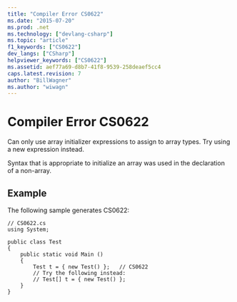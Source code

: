 ```yaml
---
title: "Compiler Error CS0622"
ms.date: "2015-07-20"
ms.prod: .net
ms.technology: ["devlang-csharp"]
ms.topic: "article"
f1_keywords: ["CS0622"]
dev_langs: ["CSharp"]
helpviewer_keywords: ["CS0622"]
ms.assetid: aef77a69-d8b7-41f8-9539-258deaef5cc4
caps.latest.revision: 7
author: "BillWagner"
ms.author: "wiwagn"
---
```

# Compiler Error CS0622
Can only use array initializer expressions to assign to array types. Try using a new expression instead.  
  
 Syntax that is appropriate to initialize an array was used in the declaration of a non-array.  
  
## Example  
 The following sample generates CS0622:  
  
```  
// CS0622.cs  
using System;  
  
public class Test  
{  
    public static void Main ()  
    {  
        Test t = { new Test() };   // CS0622  
        // Try the following instead:  
        // Test[] t = { new Test() };  
    }  
}  
```
